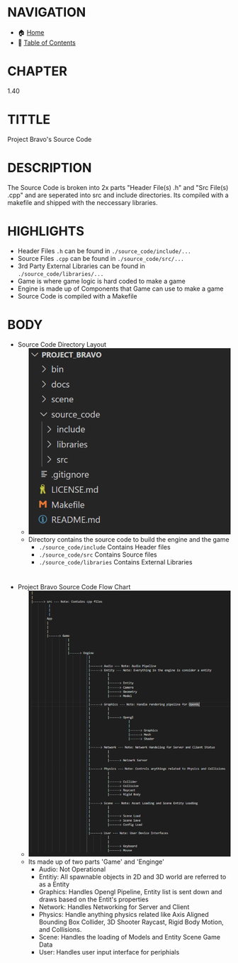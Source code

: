 # NAVIGATION
- 🏠 [Home](../../../README.md)
- 📖 [Table of Contents](../docs_Chapter_0.00_Welcome/doc_Chapter_0.10_Table_of_Contents.md)


# CHAPTER
1.40


# TITTLE
Project Bravo's Source Code


# DESCRIPTION
 The Source Code is broken into 2x parts "Header File(s) .h" and "Src File(s) .cpp" and are seperated into src and include directories. Its compiled with a makefile and shipped with the neccessary libraries.

# HIGHLIGHTS
- Header Files `.h` can be found in `./source_code/include/...`
- Source Files `.cpp` can be found in `./source_code/src/...`
- 3rd Party External Libraries can be found in `./source_code/libraries/...`
- Game is where game logic is hard coded to make a game
- Engine is made up of Components that Game can use to make a game
- Source Code is compiled with a Makefile

# BODY

- Source Code Directory Layout
    - ![Project Bravo Screenshot](../../../docs/images/project_bravo_layout_directory_source_code.png "Project Bravo Screenshot")
    - Directory contains the source code to build the engine and the game
        - `./source_code/include` Contains Header files 
        - `./source_code/src` Contains Source files
        - `./source_code/libraries` Contains External Libraries

#

- Project Bravo Source Code Flow Chart
    - ![Project Bravo Screenshot](../../../docs/images/project_bravo_layout_source_code.png "Project Bravo Screeshot")
    - Its made up of two parts 'Game' and 'Enginge'
        - Audio: Not Operational
        - Entitiy: All spawnable objects in 2D and 3D world are referred to as a Entity
        - Graphics: Handles Opengl Pipeline, Entity list is sent down and draws based on the Entit's properties
        - Network: Handles Networking for Server and Client
        - Physics: Handle anything physics related like Axis Aligned Bounding Box Collider, 3D Shooter Raycast, Rigid Body Motion, and Collisions.
        - Scene: Handles the loading of Models and Entity Scene Game Data
        - User: Handles user input interface for periphials